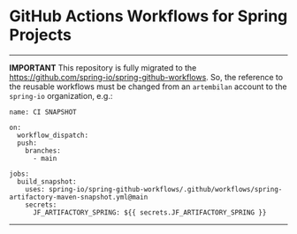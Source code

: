 # GitHub Actions Workflows for Spring Projects
---
**IMPORTANT**
This repository is fully migrated to the https://github.com/spring-io/spring-github-workflows.
So, the reference to the reusable workflows must be changed from an `artembilan` account to the `spring-io` organization, e.g.:
```
name: CI SNAPSHOT

on:
  workflow_dispatch:
  push:
    branches:
      - main

jobs:
  build_snapshot:
    uses: spring-io/spring-github-workflows/.github/workflows/spring-artifactory-maven-snapshot.yml@main
    secrets:
      JF_ARTIFACTORY_SPRING: ${{ secrets.JF_ARTIFACTORY_SPRING }}
```
---
